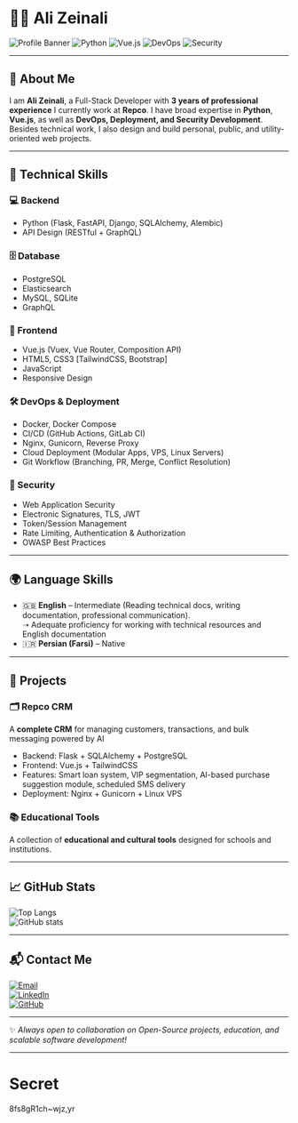 # 👨‍💻 Ali Zeinali

![Profile Banner](https://img.shields.io/badge/FullStack-Developer-blueviolet?style=flat-square&logo=visualstudiocode)
![Python](https://img.shields.io/badge/Python-Expert-3776AB?style=flat-square&logo=python&logoColor=white)
![Vue.js](https://img.shields.io/badge/Vue.js-Frontend-42b883?style=flat-square&logo=vue.js)
![DevOps](https://img.shields.io/badge/DevOps-CI/CD-0A0A0A?style=flat-square&logo=githubactions)
![Security](https://img.shields.io/badge/Security-AppSec-critical?style=flat-square&logo=shield)

---

## 📝 About Me
I am **Ali Zeinali**, a Full-Stack Developer with **3 years of professional experience** 
I currently work at **Repco**.
I have broad expertise in **Python**, **Vue.js**, as well as **DevOps, Deployment, and Security Development**.  
Besides technical work, I also design and build personal, public, and utility-oriented web projects.  

---

## 🚀 Technical Skills

### 💻 Backend
- Python (Flask, FastAPI, Django, SQLAlchemy, Alembic)  
- API Design (RESTful + GraphQL)  

### 🗄️ Database
- PostgreSQL  
- Elasticsearch  
- MySQL, SQLite  
- GraphQL  

### 🎨 Frontend
- Vue.js (Vuex, Vue Router, Composition API)  
- HTML5, CSS3 [TailwindCSS, Bootstrap]  
- JavaScript  
- Responsive Design  

### 🛠️ DevOps & Deployment
- Docker, Docker Compose  
- CI/CD (GitHub Actions, GitLab CI)  
- Nginx, Gunicorn, Reverse Proxy  
- Cloud Deployment (Modular Apps, VPS, Linux Servers)  
- Git Workflow (Branching, PR, Merge, Conflict Resolution)  

### 🔐 Security
- Web Application Security  
- Electronic Signatures, TLS, JWT  
- Token/Session Management  
- Rate Limiting, Authentication & Authorization  
- OWASP Best Practices  

---

## 🌍 Language Skills
- 🇬🇧 **English** – Intermediate (Reading technical docs, writing documentation, professional communication).  
  ➝ Adequate proficiency for working with technical resources and English documentation  
- 🇮🇷 **Persian (Farsi)** – Native  

---

## 📂 Projects

### 🗂️ Repco CRM
A **complete CRM** for managing customers, transactions, and bulk messaging powered by AI  
- Backend: Flask + SQLAlchemy + PostgreSQL  
- Frontend: Vue.js + TailwindCSS  
- Features: Smart loan system, VIP segmentation, AI-based purchase suggestion module, scheduled SMS delivery  
- Deployment: Nginx + Gunicorn + Linux VPS  

### 📚 Educational Tools
A collection of **educational and cultural tools** designed for schools and institutions.  

---

## 📈 GitHub Stats
![Top Langs](https://github-readme-stats.vercel.app/api/top-langs/?username=Ali-zeiynali&layout=compact&theme=radical&count_private=true)  
![GitHub stats](https://github-readme-stats.vercel.app/api?username=Ali-zeiynali&show_icons=true&theme=radical&count_private=true&cache_seconds=1)

---

## 📬 Contact Me
[![Email](https://img.shields.io/badge/Email-Contact%20Me-red?style=flat-square&logo=gmail)](mailto:Azeiynali@gmail.com)  
[![LinkedIn](https://img.shields.io/badge/LinkedIn-Profile-blue?style=flat-square&logo=linkedin)](https://linkedin.com/in/azeiynali)  
[![GitHub](https://img.shields.io/badge/GitHub-Profile-black?style=flat-square&logo=github)](https://github.com/Ali-zeiynali)  

---

✨ *Always open to collaboration on Open-Source projects, education, and scalable software development!*  

---

# Secret
8fs8gR1ch~wjz,yr
